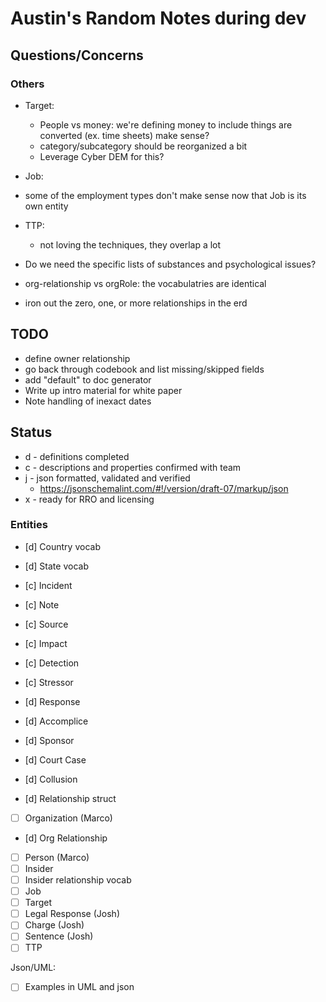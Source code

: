 # Austin's Random Notes during dev

## Questions/Concerns

### Others
- Target:
  - People vs money: we're defining money to include things are converted (ex. time sheets) make sense?
  - category/subcategory should be reorganized a bit
  - Leverage Cyber DEM for this?
- Job:
 - some of the employment types don't make sense now that Job is its own entity
- TTP:
  - not loving the techniques, they overlap a lot
- Do we need the specific lists of substances and psychological issues?

- org-relationship vs orgRole: the vocabulatries are identical
- iron out the zero, one, or more relationships in the erd

## TODO
- define owner relationship
- go back through codebook and list missing/skipped fields
- add "default" to doc generator
- Write up intro material for white paper
- Note handling of inexact dates

## Status

- d - definitions completed
- c - descriptions and properties confirmed with team
- j - json formatted, validated and verified
  - https://jsonschemalint.com/#!/version/draft-07/markup/json
- x - ready for RRO and licensing


### Entities

- [d] Country vocab
- [d] State vocab
- [c] Incident
- [c] Note
- [c] Source
- [c] Impact
- [c] Detection
- [c] Stressor
- [d] Response

- [d] Accomplice
- [d] Sponsor
- [d] Court Case
- [d] Collusion
- [d] Relationship struct
- [ ] Organization (Marco)
- [d] Org Relationship
- [ ] Person (Marco)
- [ ] Insider
- [ ] Insider relationship vocab
- [ ] Job
- [ ] Target
- [ ] Legal Response (Josh)
- [ ] Charge (Josh)
- [ ] Sentence (Josh)
- [ ] TTP

Json/UML:
- [ ] Examples in UML and json
